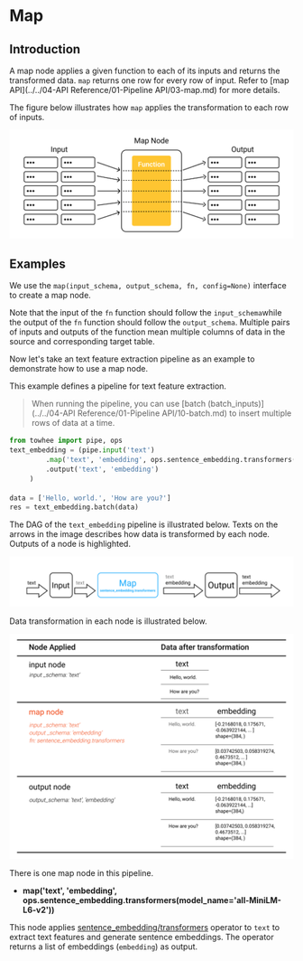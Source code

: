 # Map

## Introduction

A map node applies a given function to each of its inputs and returns the transformed data. `map` returns one row for every row of input. Refer to [map API](../../04-API Reference/01-Pipeline API/03-map.md) for more details.

The figure below illustrates how `map` applies the transformation to each row of inputs.

![img](https://github.com/towhee-io/data/blob/main/image/docs/map_intro.png?raw=true)

## Examples

We use the `map(input_schema, output_schema, fn, config=None)` interface to create a map node. 



Note that the input of the `fn` function should follow the `input_schema`while  the output of the `fn` function should follow the `output_schema`. Multiple pairs of inputs and outputs of the function mean multiple columns of data in the source and corresponding target table.



Now let's take an text feature extraction pipeline as an example to demonstrate how to use a map node.



This example defines a pipeline for text feature extraction.

> When running the pipeline, you can use [batch (batch_inputs)](../../04-API Reference/01-Pipeline API/10-batch.md) to insert multiple rows of data at a time.

```Python
from towhee import pipe, ops
text_embedding = (pipe.input('text')
         .map('text', 'embedding', ops.sentence_embedding.transformers(model_name='all-MiniLM-L6-v2'))
         .output('text', 'embedding')
     )

data = ['Hello, world.', 'How are you?']
res = text_embedding.batch(data)
```

The DAG of the `text_embedding` pipeline is illustrated below. Texts on the arrows in the image describes how data is transformed by each node. Outputs of a node is highlighted.

![img](https://github.com/towhee-io/data/blob/main/image/docs/map_example_1.png?raw=true)

Data transformation in each node is illustrated below.

![img](https://github.com/towhee-io/data/blob/main/image/docs/map_example_2.png?raw=true)

There is one map node in this pipeline.

- **map('text', 'embedding', ops.sentence_embedding.transformers(model_name='all-MiniLM-L6-v2'))**

This node applies [sentence_embedding/transformers](https://towhee.io/sentence-embedding/transformers) operator to `text` to extract text features and generate sentence embeddings. The operator returns a list of embeddings (`embedding`) as output. 
